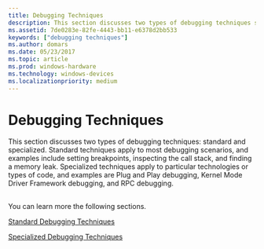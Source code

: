 ```yaml
---
title: Debugging Techniques
description: This section discusses two types of debugging techniques standard and specialized.
ms.assetid: 7de0283e-82fe-4443-bb11-e6378d2bb533
keywords: ["debugging techniques"]
ms.author: domars
ms.date: 05/23/2017
ms.topic: article
ms.prod: windows-hardware
ms.technology: windows-devices
ms.localizationpriority: medium
---
```


# Debugging Techniques


This section discusses two types of debugging techniques: standard and specialized. Standard techniques apply to most debugging scenarios, and examples include setting breakpoints, inspecting the call stack, and finding a memory leak. Specialized techniques apply to particular technologies or types of code, and examples are Plug and Play debugging, Kernel Mode Driver Framework debugging, and RPC debugging.

## <span id="ddk_debugging_techniques_dbg"></span><span id="DDK_DEBUGGING_TECHNIQUES_DBG"></span>


You can learn more the following sections.

[Standard Debugging Techniques](standard-debugging-techniques.md)

[Specialized Debugging Techniques](specialized-debugging-techniques.md)

 

 





